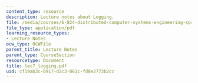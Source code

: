```yaml
---
content_type: resource
description: Lecture notes about Logging.
file: /media/courses/6-824-distributed-computer-systems-engineering-spring-2006/cf19ab3cb917d2c3861cfd8e2773b2cc_lec7_logging.pdf
file_type: application/pdf
learning_resource_types:
- Lecture Notes
ocw_type: OCWFile
parent_title: Lecture Notes
parent_type: CourseSection
resourcetype: Document
title: lec7_logging.pdf
uid: cf19ab3c-b917-d2c3-861c-fd8e2773b2cc
---
```

